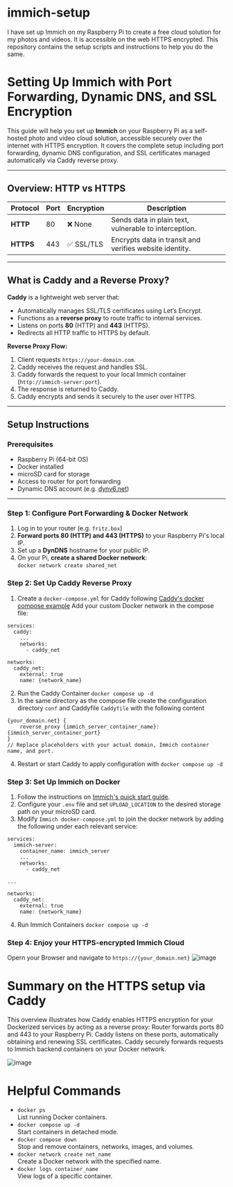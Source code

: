﻿# immich-setup

I have set up Immich on my Raspberry Pi to create a free cloud solution for my photos and videos. It is accessible on the web HTTPS encrypted. This repository contains the setup scripts and instructions to help you do the same.

# Setting Up Immich with Port Forwarding, Dynamic DNS, and SSL Encryption

This guide will help you set up **Immich** on your Raspberry Pi as a self-hosted photo and video cloud solution, accessible securely over the internet with HTTPS encryption. It covers the complete setup including port forwarding, dynamic DNS configuration, and SSL certificates managed automatically via Caddy reverse proxy.

---

## Overview: HTTP vs HTTPS

| Protocol  | Port | Encryption | Description                                             |
| --------- | ---- | ---------- | ------------------------------------------------------- |
| **HTTP**  | 80   | ❌ None    | Sends data in plain text, vulnerable to interception.   |
| **HTTPS** | 443  | ✅ SSL/TLS | Encrypts data in transit and verifies website identity. |

---

## What is Caddy and a Reverse Proxy?

**Caddy** is a lightweight web server that:

- Automatically manages SSL/TLS certificates using Let’s Encrypt.
- Functions as a **reverse proxy** to route traffic to internal services.
- Listens on ports **80** (HTTP) and **443** (HTTPS).
- Redirects all HTTP traffic to HTTPS by default.

**Reverse Proxy Flow:**

1. Client requests `https://your-domain.com`.
2. Caddy receives the request and handles SSL.
3. Caddy forwards the request to your local Immich container (`http://immich-server:port`).
4. The response is returned to Caddy.
5. Caddy encrypts and sends it securely to the user over HTTPS.

---

## Setup Instructions

### Prerequisites

- Raspberry Pi (64-bit OS)
- Docker installed
- microSD card for storage
- Access to router for port forwarding
- Dynamic DNS account (e.g. [dynv6.net](https://dynv6.com/))

---

### Step 1: Configure Port Forwarding & Docker Network

1. Log in to your router (e.g. `fritz.box`)
2. **Forward ports 80 (HTTP) and 443 (HTTPS)** to your Raspberry Pi's local IP.
3. Set up a **DynDNS** hostname for your public IP.
4. On your Pi, **create a shared Docker network**:  
   `docker network create shared_net`

### Step 2: Set Up Caddy Reverse Proxy

1. Create a `docker-compose.yml` for Caddy following [Caddy's docker compose example](https://caddyserver.com/docs/running#docker-compose)
   Add your custom Docker network in the compose file:

```
services:
  caddy:
    ...
    networks:
      - caddy_net

networks:
  caddy_net:
    external: true
    name: {network_name}
```

2. Run the Caddy Container `docker compose up -d`
3. In the same directory as the compose file create the configuration directory `conf` and Caddyfile `Caddyfile` with the following content

```
{your_domain.net} {
    reverse_proxy {immich_server_container_name}:{immich_server_container_port}
}
// Replace placeholders with your actual domain, Immich container name, and port.
```

4. Restart or start Caddy to apply configuration with `docker compose up -d`

### Step 3: Set Up Immich on Docker

1. Follow the instructions on [Immich's quick start guide](https://immich.app/docs/overview/quick-start/).
2. Configure your `.env` file and set `UPLOAD_LOCATION` to the desired storage path on your microSD card.
3. Modify `Immich docker-compose.yml` to join the docker network by adding the following under each relevant service:

```
services:
  immich-server:
    container_name: immich_server
    ...
    networks:
      - caddy_net

...

networks:
  caddy_net:
    external: true
    name: {network_name}
```

4. Run Immich Containers `docker compose up -d`

### Step 4: Enjoy your HTTPS-encrypted Immich Cloud

Opern your Browser and navigate to `https://{your_domain.net}`
![image](https://github.com/user-attachments/assets/469388f3-69b7-465c-9b91-89b219e6149f)

# Summary on the HTTPS setup via Caddy

This overview illustrates how Caddy enables HTTPS encryption for your Dockerized services by acting as a reverse proxy:
Router forwards ports 80 and 443 to your Raspberry Pi.
Caddy listens on these ports, automatically obtaining and renewing SSL certificates.
Caddy securely forwards requests to Immich backend containers on your Docker network.

![image](https://github.com/user-attachments/assets/3d5a2ad1-ddea-44ec-a8ef-262cb504d7eb)

# Helpful Commands

- `docker ps`  
  List running Docker containers.
- `docker compose up -d`  
  Start containers in detached mode.
- `docker compose down`  
  Stop and remove containers, networks, images, and volumes.
- `docker network create net_name`  
  Create a Docker network with the specified name.
- `docker logs container_name`  
  View logs of a specific container.
